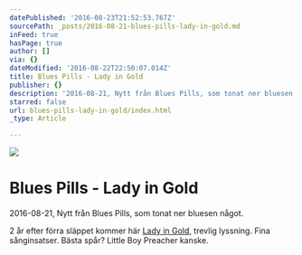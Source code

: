 ```yaml
---
datePublished: '2016-08-23T21:52:53.767Z'
sourcePath: _posts/2016-08-21-blues-pills-lady-in-gold.md
inFeed: true
hasPage: true
author: []
via: {}
dateModified: '2016-08-22T22:50:07.014Z'
title: Blues Pills - Lady in Gold
publisher: {}
description: '2016-08-21, Nytt från Blues Pills, som tonat ner bluesen något.'
starred: false
url: blues-pills-lady-in-gold/index.html
_type: Article

---
```

![](https://the-grid-user-content.s3-us-west-2.amazonaws.com/a41f00b6-b5b6-49f9-8c7d-09f09d970665.jpg)

# Blues Pills - Lady in Gold

2016-08-21, Nytt från Blues Pills, som tonat ner bluesen något.

2 år efter förra släppet kommer här [Lady in Gold][0], trevlig lyssning. Fina sånginsatser. Bästa spår? Little Boy Preacher kanske.

[0]: https://open.spotify.com/album/1QvNfeZTKXDTT9KfHHHhmw